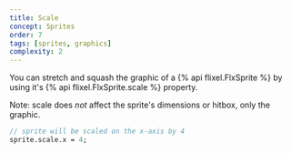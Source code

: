 ```yaml
---
title: Scale
concept: Sprites
order: 7
tags: [sprites, graphics]
complexity: 2
---
```

You can stretch and squash the graphic of a {% api flixel.FlxSprite %} by using it's {% api flixel.FlxSprite.scale %} property. 

Note: scale does <em>not</em> affect the sprite's dimensions or hitbox, only the graphic.

```haxe
// sprite will be scaled on the x-axis by 4
sprite.scale.x = 4;
```
